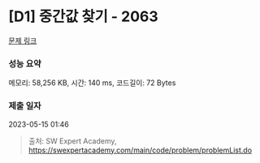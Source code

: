 # [D1] 중간값 찾기 - 2063 

[문제 링크](https://swexpertacademy.com/main/code/problem/problemDetail.do?contestProbId=AV5QPsXKA2UDFAUq) 

### 성능 요약

메모리: 58,256 KB, 시간: 140 ms, 코드길이: 72 Bytes

### 제출 일자

2023-05-15 01:46



> 출처: SW Expert Academy, https://swexpertacademy.com/main/code/problem/problemList.do